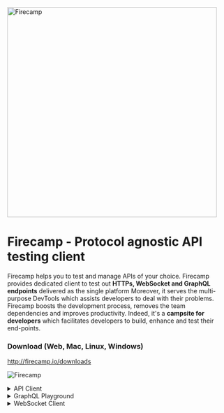 <img src="https://raw.githubusercontent.com/firecampapp/art/master/logos/full-logo.png?token=ABGX7CIPHTX3PLT5GKXJ4S26WVW7S" alt="Firecamp" width="480"/>

# Firecamp - Protocol agnostic API testing client
Firecamp helps you to test and manage APIs of your choice. Firecamp provides dedicated client to test out **HTTPs, WebSocket and GraphQL endpoints** delivered as the single platform
Moreover, it serves the multi-purpose DevTools which assists developers to deal with their problems. Firecamp boosts the development process, removes the team dependencies and improves productivity. Indeed, it's a **campsite for developers** which facilitates developers to build, enhance and test their end-points.

### Download (Web, Mac, Linux, Windows)

http://firecamp.io/downloads

![Firecamp](https://raw.githubusercontent.com/shreya-gr/Firecamp/master/images/What%20is%20Firecamp.gif "A campsite for developers")


<details>
  <summary>API Client</summary>

![Firecamp](https://raw.githubusercontent.com/shreya-gr/Firecamp/master/images/Firecamp%20RestAPI.png "A campsite for developers")
</details>

<details>
  <summary>GraphQL Playground </summary>
  
![Firecamp](https://raw.githubusercontent.com/shreya-gr/Firecamp/master/images/Firecamp%20GraphQL%20Playground.png "A campsite for developers")
</details>


<details>
  <summary>WebSocket Client</summary>

![Firecamp](https://raw.githubusercontent.com/shreya-gr/Firecamp/master/images/Firecamp%20WebSocket%20client.png "A campsite for developers")
</details>
